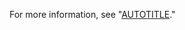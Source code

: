 For more information, see "[AUTOTITLE](/organizations/managing-user-access-to-your-organizations-repositories/repository-roles-for-an-organization)."
